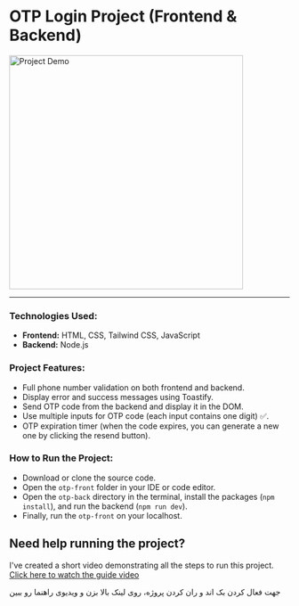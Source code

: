 <h1>OTP Login Project (Frontend & Backend)</h1>
<img src="./login-otp.gif" alt="Project Demo" width="420px"/>
<hr>

<h3>Technologies Used:</h3>
<ul>
  <li><strong>Frontend:</strong> HTML, CSS, Tailwind CSS, JavaScript</li>
  <li><strong>Backend:</strong> Node.js</li>
</ul>

<h3>Project Features:</h3>
<ul>
  <li>Full phone number validation on both frontend and backend.</li>
  <li>Display error and success messages using Toastify.</li>
  <li>Send OTP code from the backend and display it in the DOM.</li>
  <li>Use multiple inputs for OTP code (each input contains one digit) ✅.</li>
  <li>OTP expiration timer (when the code expires, you can generate a new one by clicking the resend button).</li>
</ul>

<h3>How to Run the Project:</h3>
<ul>
  <li>Download or clone the source code.</li>
  <li>Open the <code>otp-front</code> folder in your IDE or code editor.</li>
  <li>Open the <code>otp-back</code> directory in the terminal, install the packages (<code>npm install</code>), and run the backend (<code>npm run dev</code>).</li>
  <li>Finally, run the <code>otp-front</code> on your localhost.</li>
</ul>

<h2>Need help running the project?</h2>
<p>I've created a short video demonstrating all the steps to run this project.<br>
<a href="https://t.me/soufi_learn">Click here to watch the guide video</a></p>
<p>جهت فعال کردن بک اند و ران کردن پروژه، روی لینک بالا بزن و ویدیوی راهنما رو ببین</p>
